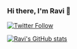 ### Hi there, I'm Ravi 👋

[![Twitter Follow](https://img.shields.io/twitter/follow/r4surfer?color=1DA1F2&logo=twitter&style=for-the-badge)](https://twitter.com/intent/follow?original_referer=https%3A%2F%2Fgithub.com%2Fravimakadia&screen_name=ravimakadia)

[![Ravi's GitHub stats](https://github-readme-stats.vercel.app/api?username=ravimakadia)](https://github.com/ravimakadia)
